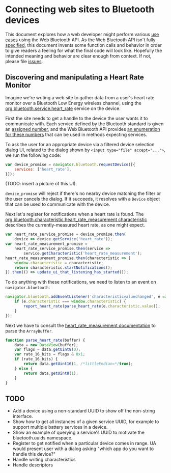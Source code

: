 # Connecting web sites to Bluetooth devices

This document explores how a web developer might perform various [use cases](http://webbluetoothcg.github.io/web-bluetooth/use-cases.html) using the Web Bluetooth API.
As the Web Bluetooth API isn't fully [specified](http://webbluetoothcg.github.io/web-bluetooth/),
this document invents some function calls and behavior in order to give readers a feeling for what the final code will look like.
Hopefully the intended meaning and behavior are clear enough from context.
If not, please file [issues](https://github.com/WebBluetoothCG/web-bluetooth/issues).

## Discovering and manipulating a Heart Rate Monitor

Imagine we're writing a web site to gather data from a user's heart rate monitor over a Bluetooth Low Energy wireless channel,
using the [org.bluetooth.service.heart_rate](https://developer.bluetooth.org/gatt/services/Pages/ServiceViewer.aspx?u=org.bluetooth.service.heart_rate.xml) service on the device.

First the site needs to get a handle to the device the user wants it to communicate with.
Each service defined by the Bluetooth standard is given an [assigned number](https://www.bluetooth.org/en-us/specification/assigned-numbers),
and the Web Bluetooth API provides [an enumeration for these numbers](http://webbluetoothcg.github.io/web-bluetooth/#idl-def-BluetoothServiceName) that can be used in methods expecting services.

To ask the user for an appropriate device via a filtered device selection dialog UI,
related to the dialog shown by `<input type="file" accept="...">`, we run the following code:

```javascript
var device_promise = navigator.bluetooth.requestDevice([{
    services: ['heart_rate'],
}]);
```

(TODO: insert a picture of this UI).

`device_promise` will reject if there's no nearby device matching the filter or the user cancels the dialog.
If it succeeds, it resolves with a `Device` object that can be used to communicate with the device.

Next let's register for notifications when a heart rate is found.
The [org.bluetooth.characteristic.heart_rate_measurement characteristic](https://developer.bluetooth.org/gatt/characteristics/Pages/CharacteristicViewer.aspx?u=org.bluetooth.characteristic.heart_rate_measurement.xml)
describes the currently-measured heart rate, as one might expect.

```javascript
var heart_rate_service_promise = device_promise.then(
    device => device.getService('heart_rate'));
var heart_rate_measurement_promise =
    heart_rate_service_promise.then(service =>
        service.getCharacteristic('heart_rate_measurement');
heart_rate_measurement_promise.then(characteristic => {
    window.characteristic = characteristic;
    return characteristic.startNotifications();
}).then(() => update_ui_that_listening_has_started());
```

To do anything with these notifications, we need to listen to an event on `navigator.bluetooth`:

```javascript
navigator.bluetooth.addEventListener('characteristicvaluechanged', e => {
    if (e.characteristic === window.characteristic) {
        report_heart_rate(parse_heart_rate(e.characteristic.value));
    }
});
```

Next we have to consult the [heart_rate_measurement documentation](https://developer.bluetooth.org/gatt/characteristics/Pages/CharacteristicViewer.aspx?u=org.bluetooth.characteristic.heart_rate_measurement.xml) to parse the `ArrayBuffer`.

```javascript
function parse_heart_rate(buffer) {
    data = new DataView(buffer);
    var flags = data.getUint8(0);
    var rate_16_bits = flags & 0x1;
    if (rate_16_bits) {
        return data.getUint16(1, /*littleEndian=*/true);
    } else {
        return data.getUint8(1);
    }
}
```


## TODO
* Add a device using a non-standard UUID to show off the non-string interface.
* Show how to get all instances of a given service UUID, for example to support multiple battery services in a device.
* Show an example of querying a service's UUID to motivate the bluetooth.uuids namespace.
* Register to get notified when a particular device comes in range.
  UA would present user with a dialog asking "which app do you want to handle this device?"
* Handle writing characteristics
* Handle descriptors
